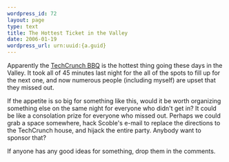 ```yaml
--- 
wordpress_id: 72
layout: page
type: text
title: The Hottest Ticket in the Valley
date: 2006-01-19  
wordpress_url: urn:uuid:{a.guid}
---
```

<p>Apparently the <a href="http://www.techcrunch.com/2006/01/18/naked-conversations-party-at-techcrunch/" title="Naked Conversations Party at TechCrunch">TechCrunch BBQ</a> is the hottest thing going these days in the Valley.  It took all of 45 minutes last night for the all of the spots to fill up for the next one, and now numerous people (including myself) are upset that they missed out.</p>

<p>If the appetite is so big for something like this, would it be worth organizing something else on the same night for everyone who didn't get in?  It could be like a consolation prize for everyone who missed out.  Perhaps we could grab a space somewhere, hack Scoble's e-mail to replace the directions to the TechCrunch house, and hijack the entire party.  Anybody want to sponsor that?</p>

<p>If anyone has any good ideas for something, drop them in the comments.</p>
